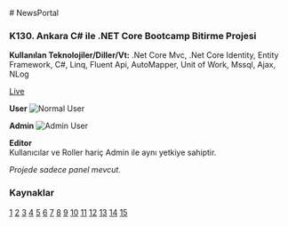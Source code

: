 ﻿﻿# NewsPortal
 
 ### K130. Ankara C# ile .NET Core Bootcamp Bitirme Projesi
 
 **Kullanılan Teknolojiler/Diller/Vt:** .Net Core Mvc, .Net Core Identity, Entity Framework, C#, Linq, Fluent Api, AutoMapper, Unit of Work, Mssql, Ajax, NLog
 
 [Live](http://newsportals.somee.com/ "NewsPortal")
 
 **User**
 ![Normal User](https://s9.gifyu.com/images/ezgif.com-gif-maker97d412b84253dc36.gif)
  
 **Admin**
 ![Admin User](https://s8.gifyu.com/images/ezgif.com-gif-maker8b4e53217e031a25.gif)

 **Editor**\
 Kullanıcılar ve Roller hariç Admin ile aynı yetkiye sahiptir.
 
 _Projede sadece panel mevcut._
 
### Kaynaklar
[1](https://www.udemy.com/course/net5aspnetcore5blog/)
[2](https://www.udemy.com/course/net5aspnetcore5blog2/)
[3](https://code-maze.com/user-registration-aspnet-core-identity/)
[4](https://docs.microsoft.com/en-us/aspnet/core/security/authentication/identity?view=aspnetcore-6.0&tabs=visual-studio)
[5](https://docs.microsoft.com/en-us/ef/core/modeling/relationships?tabs=fluent-api%2Cfluent-api-simple-key%2Csimple-key)
[6](https://docs.microsoft.com/en-us/ef/ef6/modeling/code-first/fluent/types-and-properties)
[7](https://medialoot.com/item/bootstrap-4-admin-dashboard-template/)
[8](https://code-maze.com/aspnetcore-send-email/)
[9](https://stackoverflow.com/questions/38951554/using-net-core-how-can-i-show-the-html-content-coming-from-database-on-view)
[10](https://select2.org/)
[11](https://jqueryui.com/)
[12](https://sweetalert2.github.io/)
[13](https://alex-d.github.io/Trumbowyg/)
[14](https://nlog-project.org/)
[15](https://support.microsoft.com/en-us/office/pop-imap-and-smtp-settings-for-outlook-com-d088b986-291d-42b8-9564-9c414e2aa040)

